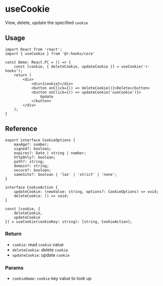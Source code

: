 # useCookie

View, delete, update the specified `cookie`

## Usage

```tsx
import React from 'react';
import { useCookie } from '@r-hooks/core'

const Demo: React.FC = () => {
    const [cookie, { deleteCookie, updateCookie }] = useCookie('r-hooks');
    return (
        <div>
            <div>{cookie}</div>
            <button onClick={() => deleteCookie()}>Delete</button>
            <button onClick={() => updateCookie('useCookie')}>
                Update
            </button>
        </div>
    );
}
```

## Reference

```tsx
export interface CookieOptions {
    maxAge?: number;
    signed?: boolean;
    expires?: Date | string | number;
    httpOnly?: boolean;
    path?: string;
    domain?: string;
    secure?: boolean;
    sameSite?: boolean | 'lax' | 'strict' | 'none';
}

interface CookieAction {
    updateCookie: (newValue: string, options?: CookieOptions) => void;
    deleteCookie: () => void;
}

const [cookie, {
    deleteCookie,
    updateCookie
}] = useCookie(cookieKey: string): [string, CookieAction];
```

### Return
- `cookie`: read `cookie` value
- `deleteCookie`: delete `cookie`
- `updateCookie`: update `cookie`

### Params
- `cookieName`: `cookie` key value to look up